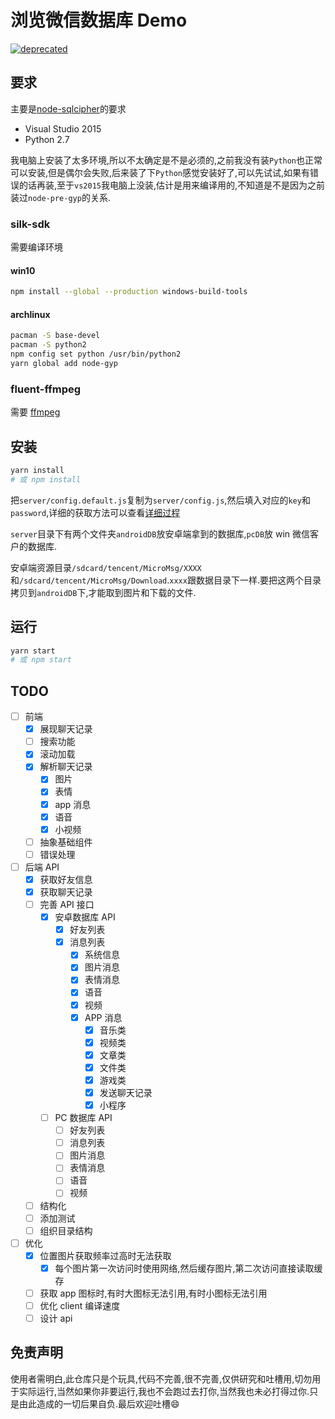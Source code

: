 # 浏览微信数据库 Demo

[![deprecated](http://badges.github.io/stability-badges/dist/deprecated.svg)](http://github.com/badges/stability-badges)

## 要求

主要是[node-sqlcipher](https://github.com/journeyapps/node-sqlcipher#windows)的要求

- Visual Studio 2015
- Python 2.7

我电脑上安装了太多环境,所以不太确定是不是必须的,之前我没有装`Python`也正常可以安装,但是偶尔会失败,后来装了下`Python`感觉安装好了,可以先试试,如果有错误的话再装,至于`vs2015`我电脑上没装,估计是用来编译用的,不知道是不是因为之前装过`node-pre-gyp`的关系.

### silk-sdk

需要编译环境

#### win10

```bash
npm install --global --production windows-build-tools
```

#### archlinux

```bash
pacman -S base-devel
pacman -S python2
npm config set python /usr/bin/python2
yarn global add node-gyp
```

### fluent-ffmpeg

需要 [ffmpeg](http://www.ffmpeg.org/)

## 安装

```bash
yarn install
# 或 npm install
```

把`server/config.default.js`复制为`server/config.js`,然后填入对应的`key`和`password`,详细的获取方法可以查看[详细过程](./详细过程.md)

`server`目录下有两个文件夹`androidDB`放安卓端拿到的数据库,`pcDB`放 win 微信客户的数据库.

安卓端资源目录`/sdcard/tencent/MicroMsg/XXXX`和`/sdcard/tencent/MicroMsg/Download`.`xxxx`跟数据目录下一样.要把这两个目录拷贝到`androidDB`下,才能取到图片和下载的文件.

## 运行

```bash
yarn start
# 或 npm start
```

## TODO

- [ ] 前端
  - [x] 展现聊天记录
  - [ ] 搜索功能
  - [x] 滚动加载
  - [x] 解析聊天记录
    - [x] 图片
    - [x] 表情
    - [x] app 消息
    - [x] 语音
    - [x] 小视频
  - [ ] 抽象基础组件
  - [ ] 错误处理
- [ ] 后端 API
  - [x] 获取好友信息
  - [x] 获取聊天记录
  - [ ] 完善 API 接口
    - [x] 安卓数据库 API
      - [x] 好友列表
      - [x] 消息列表
        - [x] 系统信息
        - [x] 图片消息
        - [x] 表情消息
        - [x] 语音
        - [x] 视频
        - [x] APP 消息
          - [x] 音乐类
          - [x] 视频类
          - [x] 文章类
          - [x] 文件类
          - [x] 游戏类
          - [x] 发送聊天记录
          - [x] 小程序
    - [ ] PC 数据库 API
      - [ ] 好友列表
      - [ ] 消息列表
      - [ ] 图片消息
      - [ ] 表情消息
      - [ ] 语音
      - [ ] 视频
  - [ ] 结构化
  - [ ] 添加测试
  - [ ] 组织目录结构
- [ ] 优化
  - [x] 位置图片获取频率过高时无法获取
    - [x] 每个图片第一次访问时使用网络,然后缓存图片,第二次访问直接读取缓存
  - [ ] 获取 app 图标时,有时大图标无法引用,有时小图标无法引用
  - [ ] 优化 client 编译速度
  - [ ] 设计 api

## 免责声明

使用者需明白,此仓库只是个玩具,代码不完善,很不完善,仅供研究和吐槽用,切勿用于实际运行,当然如果你非要运行,我也不会跑过去打你,当然我也未必打得过你.只是由此造成的一切后果自负.最后欢迎吐槽:smile:

